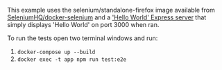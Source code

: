 This example uses the selenium/standalone-firefox image available from [SeleniumHQ/docker-selenium](https://github.com/SeleniumHQ/docker-selenium) and a ['Hello World' Express server](https://expressjs.com/en/starter/hello-world.html) that simply displays 'Hello World' on port 3000 when ran.

To run the tests open two terminal windows and run:

1. `docker-compose up --build`
2. `docker exec -t app npm run test:e2e`
